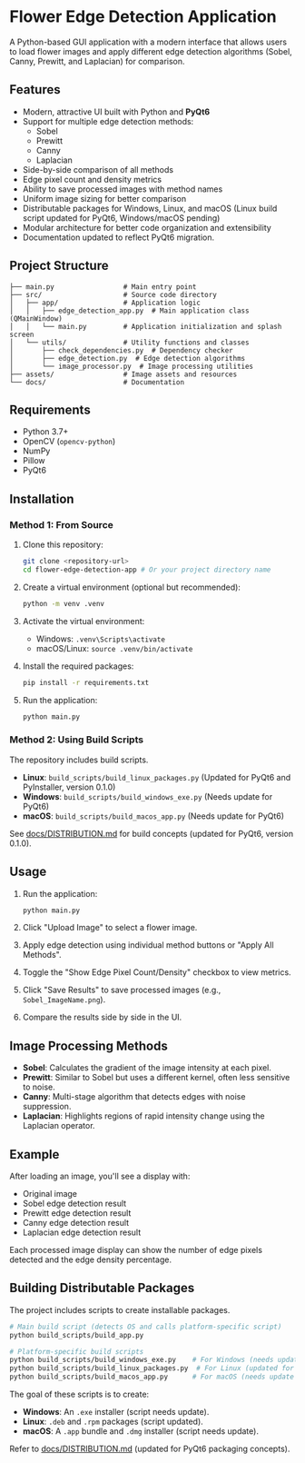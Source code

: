 # Flower Edge Detection Application

A Python-based GUI application with a modern interface that allows users to load flower images and apply different edge detection algorithms (Sobel, Canny, Prewitt, and Laplacian) for comparison.

## Features

- Modern, attractive UI built with Python and **PyQt6**
- Support for multiple edge detection methods:
  - Sobel
  - Prewitt
  - Canny
  - Laplacian
- Side-by-side comparison of all methods
- Edge pixel count and density metrics
- Ability to save processed images with method names
- Uniform image sizing for better comparison
- Distributable packages for Windows, Linux, and macOS (Linux build script updated for PyQt6, Windows/macOS pending)
- Modular architecture for better code organization and extensibility
- Documentation updated to reflect PyQt6 migration.

## Project Structure

```plaintext
├── main.py                 # Main entry point
├── src/                    # Source code directory
│   ├── app/                # Application logic
│   │   ├── edge_detection_app.py  # Main application class (QMainWindow)
│   │   └── main.py         # Application initialization and splash screen
│   └── utils/              # Utility functions and classes
│       ├── check_dependencies.py  # Dependency checker
│       ├── edge_detection.py  # Edge detection algorithms
│       └── image_processor.py  # Image processing utilities
├── assets/                 # Image assets and resources
└── docs/                   # Documentation
```

## Requirements

- Python 3.7+
- OpenCV (`opencv-python`)
- NumPy
- Pillow
- PyQt6

## Installation

### Method 1: From Source

1. Clone this repository:

   ```bash
   git clone <repository-url>
   cd flower-edge-detection-app # Or your project directory name
   ```

2. Create a virtual environment (optional but recommended):

   ```bash
   python -m venv .venv
   ```

3. Activate the virtual environment:

   - Windows: `.venv\Scripts\activate`
   - macOS/Linux: `source .venv/bin/activate`

4. Install the required packages:

   ```bash
   pip install -r requirements.txt
   ```

5. Run the application:

   ```bash
   python main.py
   ```

### Method 2: Using Build Scripts

The repository includes build scripts.

- **Linux**: `build_scripts/build_linux_packages.py` (Updated for PyQt6 and PyInstaller, version 0.1.0)
- **Windows**: `build_scripts/build_windows_exe.py` (Needs update for PyQt6)
- **macOS**: `build_scripts/build_macos_app.py` (Needs update for PyQt6)

See [docs/DISTRIBUTION.md](docs/DISTRIBUTION.md) for build concepts (updated for PyQt6, version 0.1.0).

## Usage

1. Run the application:

   ```bash
   python main.py
   ```

2. Click "Upload Image" to select a flower image.
3. Apply edge detection using individual method buttons or "Apply All Methods".
4. Toggle the "Show Edge Pixel Count/Density" checkbox to view metrics.
5. Click "Save Results" to save processed images (e.g., `Sobel_ImageName.png`).
6. Compare the results side by side in the UI.

## Image Processing Methods

- **Sobel**: Calculates the gradient of the image intensity at each pixel.
- **Prewitt**: Similar to Sobel but uses a different kernel, often less sensitive to noise.
- **Canny**: Multi-stage algorithm that detects edges with noise suppression.
- **Laplacian**: Highlights regions of rapid intensity change using the Laplacian operator.

## Example

After loading an image, you'll see a display with:

- Original image
- Sobel edge detection result
- Prewitt edge detection result
- Canny edge detection result
- Laplacian edge detection result

Each processed image display can show the number of edge pixels detected and the edge density percentage.

## Building Distributable Packages

The project includes scripts to create installable packages.

```bash
# Main build script (detects OS and calls platform-specific script)
python build_scripts/build_app.py

# Platform-specific build scripts
python build_scripts/build_windows_exe.py    # For Windows (needs update for PyQt6)
python build_scripts/build_linux_packages.py  # For Linux (updated for PyQt6)
python build_scripts/build_macos_app.py      # For macOS (needs update for PyQt6)
```

The goal of these scripts is to create:

- **Windows**: An `.exe` installer (script needs update).
- **Linux**: `.deb` and `.rpm` packages (script updated).
- **macOS**: A `.app` bundle and `.dmg` installer (script needs update).

Refer to [docs/DISTRIBUTION.md](docs/DISTRIBUTION.md) (updated for PyQt6 packaging concepts).
